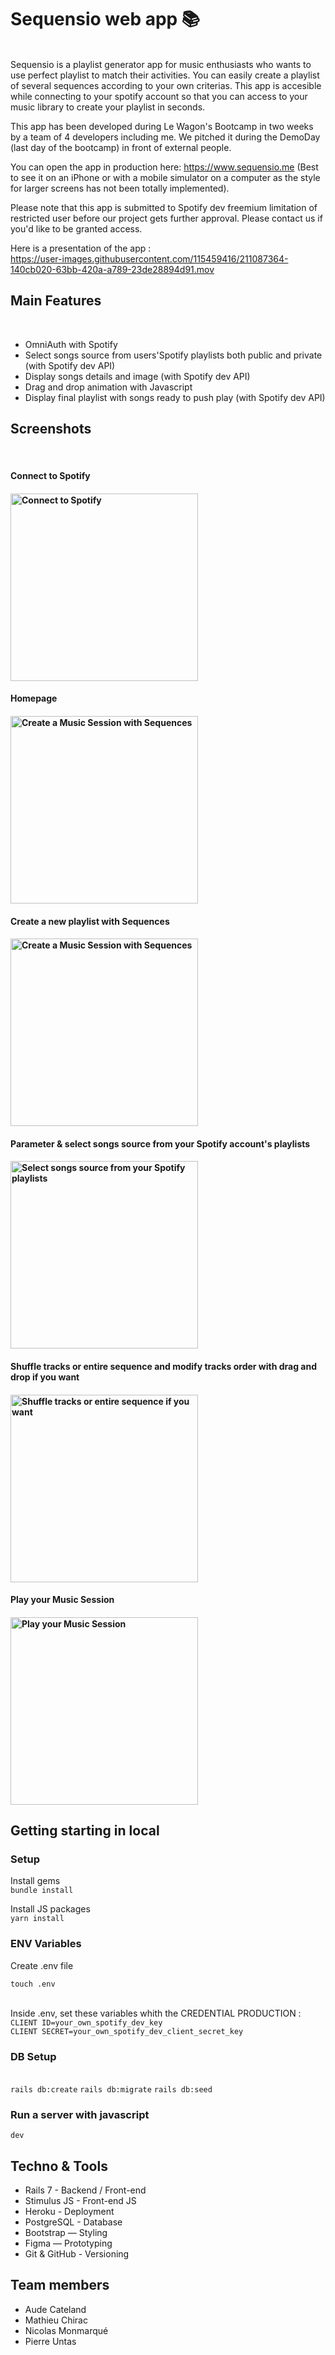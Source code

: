 <h1> Sequensio web app 📚</h1>
<br>
Sequensio is a playlist generator app for music enthusiasts who wants to use perfect playlist to match their activities. 
You can easily create a playlist of several sequences according to your own criterias. This app is accesible while connecting to your spotify account so that you can access to your music library to create your playlist in seconds.

This app has been developed during Le Wagon's Bootcamp in two weeks by a team of 4 developers including me. We pitched it during the DemoDay (last day of the bootcamp) in front of external people.

You can open the app in production here: https://www.sequensio.me (Best to see it on an iPhone or with a mobile simulator on a computer as the style for larger screens has not been totally implemented).

Please note that this app is submitted to Spotify dev freemium limitation of restricted user before our project gets further approval. Please contact us if you'd like to be granted access.

Here is a presentation of the app :
<br>
https://user-images.githubusercontent.com/115459416/211087364-140cb020-63bb-420a-a789-23de28894d91.mov


<h2> Main Features </h2>
<br>
<ul>
  <li>OmniAuth with Spotify</li>
  <li>Select songs source from users'Spotify playlists both public and private (with Spotify dev API)</li>
  <li>Display songs details and image (with Spotify dev API)</li>
  <li>Drag and drop animation with Javascript</li>
  <li>Display final playlist with songs ready to push play (with Spotify dev API)</li>
</ul>

<h2> Screenshots </h2>
<br>
<h4>Connect to Spotify<h4>
<img width="300" alt="Connect to Spotify" src="https://user-images.githubusercontent.com/115459416/211086086-539a8c8d-7cd5-48d0-af8a-fbef340823d1.png">

<h4>Homepage<h4>
<img width="300" alt="Create a Music Session with Sequences" src="https://user-images.githubusercontent.com/115459416/211085698-a6bb0515-dfc3-42c4-9444-209e65e06d1b.png">

<h4>Create a new playlist with Sequences<h4>
<img width="300" alt="Create a Music Session with Sequences" src="https://user-images.githubusercontent.com/115459416/211086160-85e150e1-dd4a-483f-a674-f551265f15f1.png">
  
<h4>Parameter & select songs source from your Spotify account's playlists<h4>  
<img width="300" alt="Select songs source from your Spotify playlists" src="https://user-images.githubusercontent.com/115459416/211087136-f37b5db3-ba66-4d54-95f9-1bd7a1ca4507.png">

<h4>Shuffle tracks or entire sequence and modify tracks order with drag and drop if you want<h4>
<img width="300" alt="Shuffle tracks or entire sequence if you want" src="https://user-images.githubusercontent.com/115459416/211086261-76e3376b-a1db-4ad0-adc6-eabaf90f8206.png">

<h4>Play your Music Session<h4>
<img width="300" alt="Play your Music Session" src="https://user-images.githubusercontent.com/115459416/211086324-8cab9ce2-fa9c-4c54-9420-282ffe827921.png">

<h2> Getting starting in local </h2>
  
<h3>Setup</h3> 

Install gems 
<br>
<code>bundle install</code>
  
Install JS packages
<br>
<code>yarn install</code>
  
<h3>ENV Variables</h3>

Create .env file
<br>
  
<code>touch .env</code>

<br>
Inside .env, set these variables whith the CREDENTIAL PRODUCTION :
<br>
  <code>CLIENT ID=your_own_spotify_dev_key</code>
<br> 
  <code>CLIENT SECRET=your_own_spotify_dev_client_secret_key</code>
  
<h3>DB Setup</h3>
<br>
<code>rails db:create</code>
<code>rails db:migrate</code>
<code>rails db:seed</code>
<br>
<h3>Run a server with javascript</h3>

<code>dev</code>

  <h2> Techno & Tools </h2>
  
<ul>
  <li>Rails 7 - Backend / Front-end</li>
  <li>Stimulus JS - Front-end JS</li>
  <li>Heroku - Deployment</li>
  <li>PostgreSQL - Database</li>
  <li>Bootstrap — Styling</li>
  <li>Figma — Prototyping</li>
  <li>Git & GitHub - Versioning</li>
</ul>

  <h2> Team members </h2>
  
<ul>
  <li>Aude Cateland</li>
  <li>Mathieu Chirac</li>
  <li>Nicolas Monmarqué</li>
  <li>Pierre Untas</li>
</ul>



